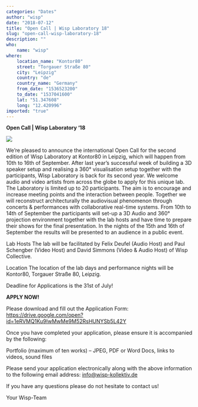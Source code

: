 ```yaml
---
categories: "Dates"
author: "wisp"
date: "2018-07-12"
title: "Open Call | Wisp Laboratory 18"
slug: "open-call-wisp-laboratory-18"
description: ""
who: 
    name: "wisp"
where: 
    location_name: "Kontor80"
    street: "Torgauer Straße 80"
    city: "Leipzig"
    country: "de"
    country_name: "Germany"
    from_date: "1536523200"
    to_date: "1537041600"
    lat: "51.347608"
    long: "12.420996"
imported: "true"
---
```



**Open Call | Wisp Laboratory ‘18**

![](20280234_1394579100577790_3575782143021264709_o-1920x1280.jpg) 

We’re pleased to announce the international Open Call for the second edition of Wisp Laboratory at Kontor80 in Leipzig, which will happen from 10th to 16th of September.
After last year’s successful week of building a 3D speaker setup and realising a 360° visualisation setup together with the participants, Wisp Laboratory is back for its second year.
We welcome audio and video artists from across the globe to apply for this unique lab. The Laboratory is limited up to 20 participants. The aim is to encourage and increase meeting points and the interaction between people. Together we will reconstruct architecturally the audiovisual phenomenon through concerts & performances with collaborative real-time systems. 
From 10th to 14th of September the participants will set-up a 3D Audio and 360° projection environment together with the lab hosts and have time to prepare their shows for the final presentation. In the nights of the 15th and 16th of September the results will be presented to an audience in a public event.

Lab Hosts
The lab will be facilitated by Felix Deufel (Audio Host) and Paul Schengber (Video Host) and David Simmons (Video & Audio Host) of Wisp Collective.

Location
The location of the lab days and performance nights will be Kontor80, Torgauer Straße 80, Leipzig.

Deadline for Applications is the 31st of July!

**APPLY NOW!**

Please download and fill out the Application Form:
<https://drive.google.com/open?id=1eRVMQ1Ku9IwMwMe9M52RsHUNYSb5L42Y>

Once you have completed your application, please ensure it is accompanied by the following:

Portfolio (maximum of ten works) – JPEG, PDF or Word Docs, links to videos, sound files

Please send your application electronically along with the above information to the following email address: info@wisp-kollektiv.de

If you have any questions please do not hesitate to contact us!

Your Wisp-Team